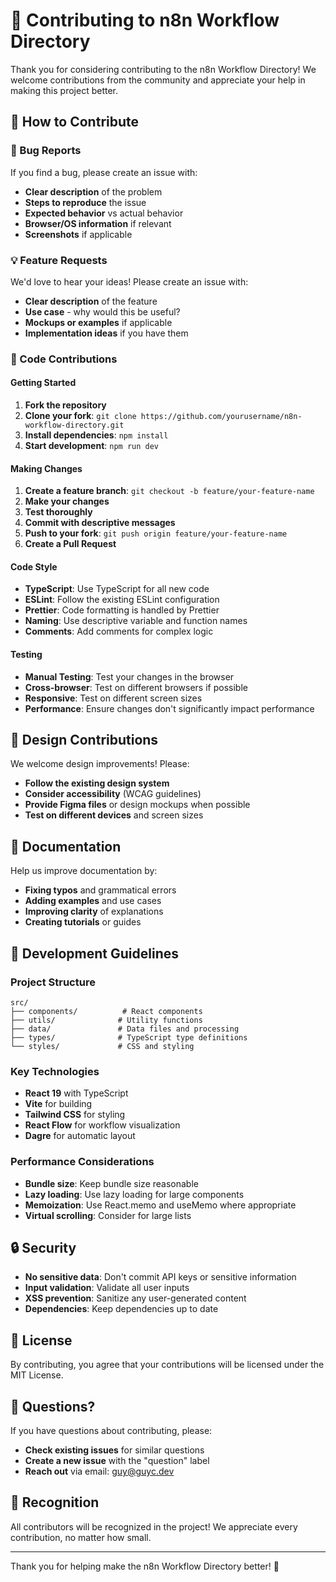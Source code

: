 # 🤝 Contributing to n8n Workflow Directory

Thank you for considering contributing to the n8n Workflow Directory! We welcome contributions from the community and appreciate your help in making this project better.

## 🌟 How to Contribute

### 🐛 Bug Reports

If you find a bug, please create an issue with:
- **Clear description** of the problem
- **Steps to reproduce** the issue
- **Expected behavior** vs actual behavior
- **Browser/OS information** if relevant
- **Screenshots** if applicable

### 💡 Feature Requests

We'd love to hear your ideas! Please create an issue with:
- **Clear description** of the feature
- **Use case** - why would this be useful?
- **Mockups or examples** if applicable
- **Implementation ideas** if you have them

### 🔧 Code Contributions

#### Getting Started

1. **Fork the repository**
2. **Clone your fork**: `git clone https://github.com/yourusername/n8n-workflow-directory.git`
3. **Install dependencies**: `npm install`
4. **Start development**: `npm run dev`

#### Making Changes

1. **Create a feature branch**: `git checkout -b feature/your-feature-name`
2. **Make your changes**
3. **Test thoroughly**
4. **Commit with descriptive messages**
5. **Push to your fork**: `git push origin feature/your-feature-name`
6. **Create a Pull Request**

#### Code Style

- **TypeScript**: Use TypeScript for all new code
- **ESLint**: Follow the existing ESLint configuration
- **Prettier**: Code formatting is handled by Prettier
- **Naming**: Use descriptive variable and function names
- **Comments**: Add comments for complex logic

#### Testing

- **Manual Testing**: Test your changes in the browser
- **Cross-browser**: Test on different browsers if possible
- **Responsive**: Test on different screen sizes
- **Performance**: Ensure changes don't significantly impact performance

## 🎨 Design Contributions

We welcome design improvements! Please:
- **Follow the existing design system**
- **Consider accessibility** (WCAG guidelines)
- **Provide Figma files** or design mockups when possible
- **Test on different devices** and screen sizes

## 📝 Documentation

Help us improve documentation by:
- **Fixing typos** and grammatical errors
- **Adding examples** and use cases
- **Improving clarity** of explanations
- **Creating tutorials** or guides

## 🚀 Development Guidelines

### Project Structure

```
src/
├── components/          # React components
├── utils/              # Utility functions
├── data/               # Data files and processing
├── types/              # TypeScript type definitions
└── styles/             # CSS and styling
```

### Key Technologies

- **React 19** with TypeScript
- **Vite** for building
- **Tailwind CSS** for styling
- **React Flow** for workflow visualization
- **Dagre** for automatic layout

### Performance Considerations

- **Bundle size**: Keep bundle size reasonable
- **Lazy loading**: Use lazy loading for large components
- **Memoization**: Use React.memo and useMemo where appropriate
- **Virtual scrolling**: Consider for large lists

## 🔒 Security

- **No sensitive data**: Don't commit API keys or sensitive information
- **Input validation**: Validate all user inputs
- **XSS prevention**: Sanitize any user-generated content
- **Dependencies**: Keep dependencies up to date

## 📜 License

By contributing, you agree that your contributions will be licensed under the MIT License.

## 🤔 Questions?

If you have questions about contributing, please:
- **Check existing issues** for similar questions
- **Create a new issue** with the "question" label
- **Reach out** via email: guy@guyc.dev

## 🎉 Recognition

All contributors will be recognized in the project! We appreciate every contribution, no matter how small.

---

Thank you for helping make the n8n Workflow Directory better! 🚀
